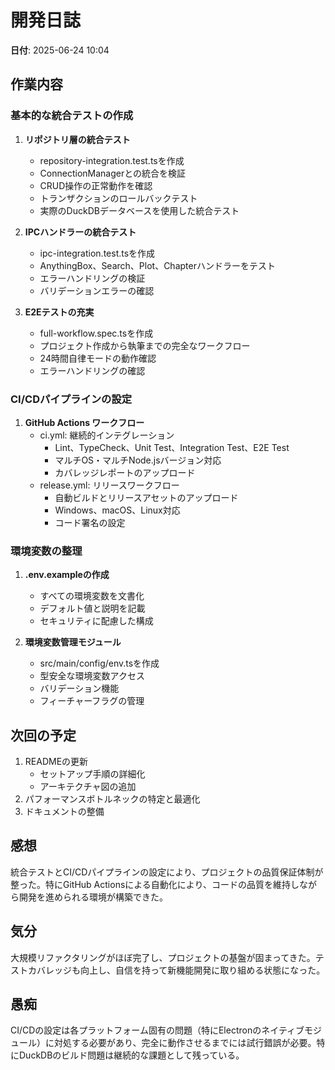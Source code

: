 # 開発日誌

**日付**: 2025-06-24 10:04

## 作業内容

### 基本的な統合テストの作成

1. **リポジトリ層の統合テスト**
   - repository-integration.test.tsを作成
   - ConnectionManagerとの統合を検証
   - CRUD操作の正常動作を確認
   - トランザクションのロールバックテスト
   - 実際のDuckDBデータベースを使用した統合テスト

2. **IPCハンドラーの統合テスト**
   - ipc-integration.test.tsを作成
   - AnythingBox、Search、Plot、Chapterハンドラーをテスト
   - エラーハンドリングの検証
   - バリデーションエラーの確認

3. **E2Eテストの充実**
   - full-workflow.spec.tsを作成
   - プロジェクト作成から執筆までの完全なワークフロー
   - 24時間自律モードの動作確認
   - エラーハンドリングの確認

### CI/CDパイプラインの設定

1. **GitHub Actions ワークフロー**
   - ci.yml: 継続的インテグレーション
     - Lint、TypeCheck、Unit Test、Integration Test、E2E Test
     - マルチOS・マルチNode.jsバージョン対応
     - カバレッジレポートのアップロード
   - release.yml: リリースワークフロー
     - 自動ビルドとリリースアセットのアップロード
     - Windows、macOS、Linux対応
     - コード署名の設定

### 環境変数の整理

1. **.env.exampleの作成**
   - すべての環境変数を文書化
   - デフォルト値と説明を記載
   - セキュリティに配慮した構成

2. **環境変数管理モジュール**
   - src/main/config/env.tsを作成
   - 型安全な環境変数アクセス
   - バリデーション機能
   - フィーチャーフラグの管理

## 次回の予定

1. READMEの更新
   - セットアップ手順の詳細化
   - アーキテクチャ図の追加
2. パフォーマンスボトルネックの特定と最適化
3. ドキュメントの整備

## 感想

統合テストとCI/CDパイプラインの設定により、プロジェクトの品質保証体制が整った。特にGitHub Actionsによる自動化により、コードの品質を維持しながら開発を進められる環境が構築できた。

## 気分

大規模リファクタリングがほぼ完了し、プロジェクトの基盤が固まってきた。テストカバレッジも向上し、自信を持って新機能開発に取り組める状態になった。

## 愚痴

CI/CDの設定は各プラットフォーム固有の問題（特にElectronのネイティブモジュール）に対処する必要があり、完全に動作させるまでには試行錯誤が必要。特にDuckDBのビルド問題は継続的な課題として残っている。